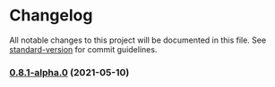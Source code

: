 # Changelog

All notable changes to this project will be documented in this file. See [standard-version](https://github.com/conventional-changelog/standard-version) for commit guidelines.

### [0.8.1-alpha.0](https://github.com/ironSource/parquetjs/compare/v0.8.0...v0.8.1-alpha.0) (2021-05-10)
